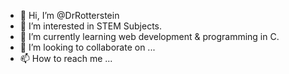 - 👋 Hi, I’m @DrRotterstein
- 👀 I’m interested in STEM Subjects.
- 🌱 I’m currently learning web development & programming in C.
- 💞️ I’m looking to collaborate on ...
- 📫 How to reach me ...

<!---
DrRotterstein/DrRotterstein is a ✨ special ✨ repository because its `README.md` (this file) appears on your GitHub profile.
You can click the Preview link to take a look at your changes.
--->
